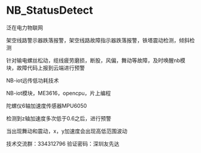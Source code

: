 # NB_StatusDetect

泛在电力物联网

架空线路警示器跌落报警，架空线路故障指示器跌落报警，铁塔震动检测，倾斜检测

针对输电螺丝松动，缆线疲劳磨损，断股，风偏，舞动等故障，及时唤醒nb模块，故障代码上报到云端进行预警

NB-iot远传低功耗技术

NB-iot模块，ME3616，opencpu，片上编程

陀螺仪6轴加速度传感器MPU6050

检测到z轴加速度多次低于0.6之后，进行预警

当出现舞动和震动，x，y加速度会出现高低范围波动

技术交流群：334312796 验证密码：深圳友先达
